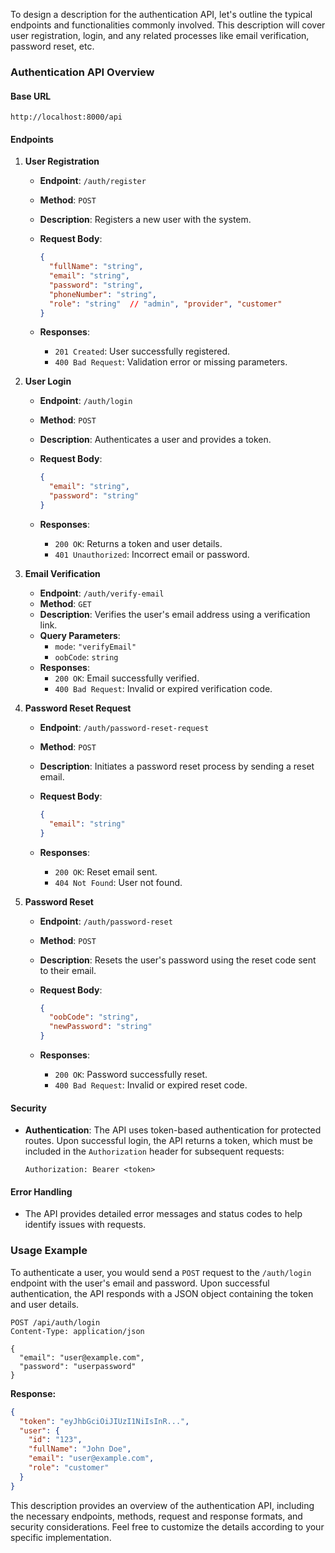To design a description for the authentication API, let's outline the typical endpoints and functionalities commonly involved. This description will cover user registration, login, and any related processes like email verification, password reset, etc.

### Authentication API Overview

#### Base URL

```
http://localhost:8000/api
```

#### Endpoints

1. **User Registration**
   - **Endpoint**: `/auth/register`
   - **Method**: `POST`
   - **Description**: Registers a new user with the system.
   - **Request Body**:

     ```json
     {
       "fullName": "string",
       "email": "string",
       "password": "string",
       "phoneNumber": "string",
       "role": "string"  // "admin", "provider", "customer"
     }
     ```

   - **Responses**:
     - `201 Created`: User successfully registered.
     - `400 Bad Request`: Validation error or missing parameters.

2. **User Login**
   - **Endpoint**: `/auth/login`
   - **Method**: `POST`
   - **Description**: Authenticates a user and provides a token.
   - **Request Body**:

     ```json
     {
       "email": "string",
       "password": "string"
     }
     ```

   - **Responses**:
     - `200 OK`: Returns a token and user details.
     - `401 Unauthorized`: Incorrect email or password.

3. **Email Verification**
   - **Endpoint**: `/auth/verify-email`
   - **Method**: `GET`
   - **Description**: Verifies the user's email address using a verification link.
   - **Query Parameters**:
     - `mode`: `"verifyEmail"`
     - `oobCode`: `string`
   - **Responses**:
     - `200 OK`: Email successfully verified.
     - `400 Bad Request`: Invalid or expired verification code.

4. **Password Reset Request**
   - **Endpoint**: `/auth/password-reset-request`
   - **Method**: `POST`
   - **Description**: Initiates a password reset process by sending a reset email.
   - **Request Body**:

     ```json
     {
       "email": "string"
     }
     ```

   - **Responses**:
     - `200 OK`: Reset email sent.
     - `404 Not Found`: User not found.

5. **Password Reset**
   - **Endpoint**: `/auth/password-reset`
   - **Method**: `POST`
   - **Description**: Resets the user's password using the reset code sent to their email.
   - **Request Body**:

     ```json
     {
       "oobCode": "string",
       "newPassword": "string"
     }
     ```

   - **Responses**:
     - `200 OK`: Password successfully reset.
     - `400 Bad Request`: Invalid or expired reset code.

#### Security

- **Authentication**: The API uses token-based authentication for protected routes. Upon successful login, the API returns a token, which must be included in the `Authorization` header for subsequent requests:

  ```
  Authorization: Bearer <token>
  ```

#### Error Handling

- The API provides detailed error messages and status codes to help identify issues with requests.

### Usage Example

To authenticate a user, you would send a `POST` request to the `/auth/login` endpoint with the user's email and password. Upon successful authentication, the API responds with a JSON object containing the token and user details.

```http
POST /api/auth/login
Content-Type: application/json

{
  "email": "user@example.com",
  "password": "userpassword"
}
```

**Response:**

```json
{
  "token": "eyJhbGciOiJIUzI1NiIsInR...",
  "user": {
    "id": "123",
    "fullName": "John Doe",
    "email": "user@example.com",
    "role": "customer"
  }
}
```

This description provides an overview of the authentication API, including the necessary endpoints, methods, request and response formats, and security considerations. Feel free to customize the details according to your specific implementation.
